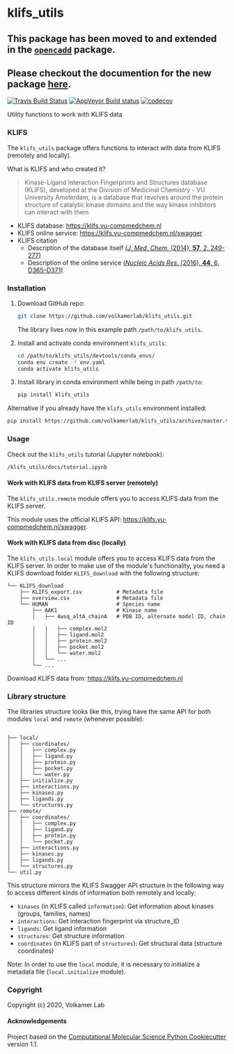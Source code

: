 klifs_utils
==============================

## This package has been moved to and extended in the [`opencadd`](https://github.com/volkamerlab/opencadd) package.
## Please checkout the documention for the new package [here](https://opencadd.readthedocs.io/en/latest/databases_klifs.html).
[//]: # (Badges)
[![Travis Build Status](https://travis-ci.com/REPLACE_WITH_OWNER_ACCOUNT/klifs_utils.svg?branch=master)](https://travis-ci.com/REPLACE_WITH_OWNER_ACCOUNT/klifs_utils)
[![AppVeyor Build status](https://ci.appveyor.com/api/projects/status/REPLACE_WITH_APPVEYOR_LINK/branch/master?svg=true)](https://ci.appveyor.com/project/REPLACE_WITH_OWNER_ACCOUNT/klifs_utils/branch/master)
[![codecov](https://codecov.io/gh/REPLACE_WITH_OWNER_ACCOUNT/klifs_utils/branch/master/graph/badge.svg)](https://codecov.io/gh/REPLACE_WITH_OWNER_ACCOUNT/klifs_utils/branch/master)

Utility functions to work with KLIFS data


### KLIFS

The `klifs_utils` package offers functions to interact with data from KLIFS (remotely and locally).

What is KLIFS and who created it?

> Kinase-Ligand Interaction Fingerprints and Structures database (KLIFS), developed at the Division of Medicinal Chemistry - VU University Amsterdam, is a database that revolves around the protein structure of catalytic kinase domains and the way kinase inhibitors can interact with them
* KLIFS database: https://klifs.vu-compmedchem.nl
* KLIFS online service: https://klifs.vu-compmedchem.nl/swagger
* KLIFS citation
  * Description of the database itself [(*J. Med. Chem.* (2014), **57**, 2, 249-277)]()
  * Description of the online service [(*Nucleic Acids Res.* (2016), **44**, 6, D365–D371)]()



### Installation

1. Download GitHub repo:

    ```bash
    git clone https://github.com/volkamerlab/klifs_utils.git
    ```
    
    The library lives now in this example path `/path/to/klifs_utils`.
    
2. Install and activate conda environment `klifs_utils`:
    ```bash
    cd /path/to/klifs_utils/devtools/conda_envs/
    conda env create -f env.yaml
    conda activate klifs_utils
    ```

3. Install library in conda environment while being in path `/path/to`:

    ```bash
    pip install klifs_utils
    ```
    
Alternative if you already have the `klifs_utils` environment installed:
```bash
pip install https://github.com/volkamerlab/klifs_utils/archive/master.tar.gz
```


### Usage

Check out the `klifs_utils` tutorial (Jupyter notebook):

```bash
/klifs_utils/docs/tutorial.ipynb
```

#### Work with KLIFS data from KLIFS server (remotely)

The `klifs_utils.remote` module offers you to access KLIFS data from the KLIFS server.

This module uses the official KLIFS API: https://klifs.vu-compmedchem.nl/swagger.

#### Work with KLIFS data from disc (locally)

The `klifs_utils.local` module offers you to access KLIFS data from the KLIFS server. In order to make use of the
module's functionality, you need a KLIFS download folder `KLIFS_download` with the following structure:

```
└── KLIFS_download
    ├── KLIFS_export.csv           # Metadata file
    ├── overview.csv               # Metadata file
    └── HUMAN     	               # Species name
        ├── AAK1                   # Kinase name
        │   ├── 4wsq_altA_chainA   # PDB ID, alternate model ID, chain ID
        │   │   ├── complex.mol2
        │   │   ├── ligand.mol2
        │   │   ├── protein.mol2
        │   │   ├── pocket.mol2
        │   │   └── water.mol2
        │   └── ...
        └── ...
```

Download KLIFS data from: https://klifs.vu-compmedchem.nl

### Library structure

The libraries structure looks like this, trying have the same API for both modules `local` and `remote` (whenever possible):

```

├── local/
│   ├── coordinates/
│   │   ├── complex.py
│   │   ├── ligand.py
│   │   ├── protein.py
│   │   ├── pocket.py
│   │   └── water.py
│   ├── initialize.py
│   ├── interactions.py
│   ├── kinases.py
│   ├── ligands.py
│   └── structures.py
├── remote/
│   ├── coordinates/
│   │   ├── complex.py
│   │   ├── ligand.py
│   │   ├── protein.py
│   │   └── pocket.py
│   ├── interactions.py
│   ├── kinases.py
│   ├── ligands.py
│   └── structures.py
└── util.py
```

This structure mirrors the KLIFS Swagger API structure in the following way to access different kinds of information both remotely and locally:

- `kinases` (in KLIFS called `information`): Get information about kinases (groups, families, names)
- `interactions`: Get interaction fingerprint via structure_ID
- `ligands`: Get ligand information
- `structures`: Get structure information
- `coordinates` (in KLIFS part of `structures`): Get structural data (structure coordinates)

Note: In order to use the `local` module, it is necessary to initialize a metadata file (`local.initialize` module).


### Copyright

Copyright (c) 2020, Volkamer Lab


#### Acknowledgements
 
Project based on the 
[Computational Molecular Science Python Cookiecutter](https://github.com/molssi/cookiecutter-cms) version 1.1.
